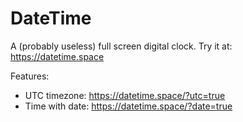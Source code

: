 # DateTime

A (probably useless) full screen digital clock. Try it at: https://datetime.space

Features:
* UTC timezone: https://datetime.space/?utc=true
* Time with date: https://datetime.space/?date=true
